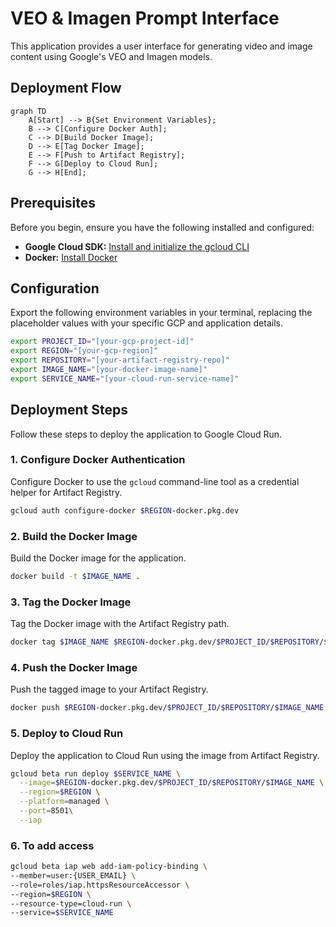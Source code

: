# VEO & Imagen Prompt Interface

This application provides a user interface for generating video and image content using Google's VEO and Imagen models.

## Deployment Flow

```mermaid
graph TD
    A[Start] --> B{Set Environment Variables};
    B --> C[Configure Docker Auth];
    C --> D[Build Docker Image];
    D --> E[Tag Docker Image];
    E --> F[Push to Artifact Registry];
    F --> G[Deploy to Cloud Run];
    G --> H[End];
```

## Prerequisites

Before you begin, ensure you have the following installed and configured:

*   **Google Cloud SDK:** [Install and initialize the gcloud CLI](https://cloud.google.com/sdk/docs/install)
*   **Docker:** [Install Docker](https://docs.docker.com/get-docker/)

## Configuration

Export the following environment variables in your terminal, replacing the placeholder values with your specific GCP and application details.

```bash
export PROJECT_ID="[your-gcp-project-id]"
export REGION="[your-gcp-region]"
export REPOSITORY="[your-artifact-registry-repo]"
export IMAGE_NAME="[your-docker-image-name]"
export SERVICE_NAME="[your-cloud-run-service-name]"
```

## Deployment Steps

Follow these steps to deploy the application to Google Cloud Run.

### 1. Configure Docker Authentication

Configure Docker to use the `gcloud` command-line tool as a credential helper for Artifact Registry.

```bash
gcloud auth configure-docker $REGION-docker.pkg.dev
```

### 2. Build the Docker Image

Build the Docker image for the application.

```bash
docker build -t $IMAGE_NAME .
```

### 3. Tag the Docker Image

Tag the Docker image with the Artifact Registry path.

```bash
docker tag $IMAGE_NAME $REGION-docker.pkg.dev/$PROJECT_ID/$REPOSITORY/$IMAGE_NAME
```

### 4. Push the Docker Image

Push the tagged image to your Artifact Registry.

```bash
docker push $REGION-docker.pkg.dev/$PROJECT_ID/$REPOSITORY/$IMAGE_NAME
```

### 5. Deploy to Cloud Run

Deploy the application to Cloud Run using the image from Artifact Registry.

```bash
gcloud beta run deploy $SERVICE_NAME \
  --image=$REGION-docker.pkg.dev/$PROJECT_ID/$REPOSITORY/$IMAGE_NAME \
  --region=$REGION \
  --platform=managed \
  --port=8501\
  --iap
```
### 6. To add access
```bash
gcloud beta iap web add-iam-policy-binding \
--member=user:{USER_EMAIL} \
--role=roles/iap.httpsResourceAccessor \
--region=$REGION \
--resource-type=cloud-run \
--service=$SERVICE_NAME